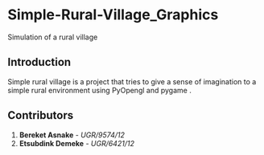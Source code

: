 # Simple-Rural-Village_Graphics
Simulation of a rural village 
## Introduction
  Simple rural village is a project that tries to give a sense of imagination to a simple rural environment using PyOpengl and pygame .
## Contributors
  1. **Bereket Asnake** - _UGR/9574/12_
  2. **Etsubdink Demeke** - _UGR/6421/12_
